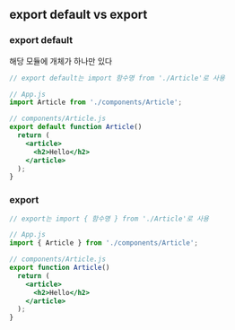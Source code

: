 ## export default vs export

### export default

해당 모듈에 개체가 하나만 있다

```jsx
// export default는 import 함수명 from './Article'로 사용

// App.js
import Article from './components/Article';

// components/Article.js
export default function Article()
  return (
    <article>
      <h2>Hello</h2>
    </article>
  );
}
```

### export

```jsx
// export는 import { 함수명 } from './Article'로 사용

// App.js
import { Article } from './components/Article';

// components/Article.js
export function Article()
  return (
    <article>
      <h2>Hello</h2>
    </article>
  );
}
```